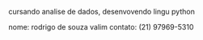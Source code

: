 cursando analise de dados, desenvovendo lingu python

nome: rodrigo de souza valim
contato: (21) 97969-5310
